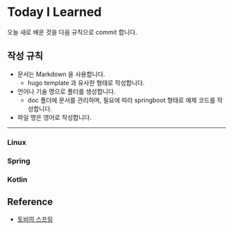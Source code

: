 # Today I Learned 

오늘 새로 배운 것을 다음 규칙으로 commit 합니다.

## 작성 규칙 

* 문서는 Markdown 을 사용합니다. 
  + hugo template 과 유사한 형태로 작성합니다.
* 언어나 기술 명으로 폴터를 생성합니다.
  + doc 폴더에 문서를 관리하며, 필요에 따라 springboot 형태로 예제 코드를 작성합니다.
* 파일 명은 영어로 작성합니다.

---

### Linux 

### Spring  

### Kotlin 



## Reference 

* [토비의 스프링](http://m.yes24.com/goods/detail/7516911)
